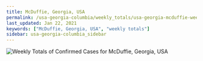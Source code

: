 ```yaml
---
title: McDuffie, Georgia, USA
permalink: /usa-georgia-columbia/weekly_totals/usa-georgia-mcduffie-weekly_totals.html
last_updated: Jan 22, 2021
keywords: ["McDuffie, Georgia, USA", "weekly totals"]
sidebar: usa-georgia-columbia_sidebar
---
```


![Weekly Totals of Confirmed Cases for McDuffie, Georgia, USA](/covid_tracker/images/graphs/usa-georgia-mcduffie-weekly_totals_graph.png)

